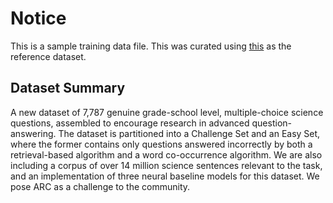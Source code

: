 # Notice

This is a sample training data file. This was curated using [this](https://huggingface.co/datasets/allenai/ai2_arc) as the reference dataset.

## Dataset Summary

A new dataset of 7,787 genuine grade-school level, multiple-choice science questions, assembled to encourage research in advanced question-answering. The dataset is partitioned into a Challenge Set and an Easy Set, where the former contains only questions answered incorrectly by both a retrieval-based algorithm and a word co-occurrence algorithm. We are also including a corpus of over 14 million science sentences relevant to the task, and an implementation of three neural baseline models for this dataset. We pose ARC as a challenge to the community.
